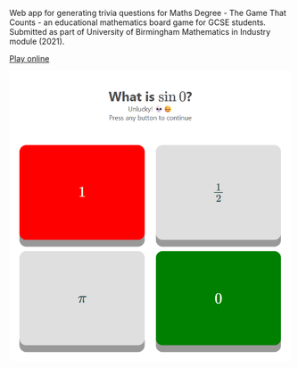 Web app for generating trivia questions for Maths Degree - The Game That Counts - an educational mathematics board game for GCSE students. Submitted as part of University of Birmingham Mathematics in Industry module (2021).

[Play online](https://wrightom.github.io/uni-board-game-qs/)

![screenshot](board%20game%20screenshot.png)
